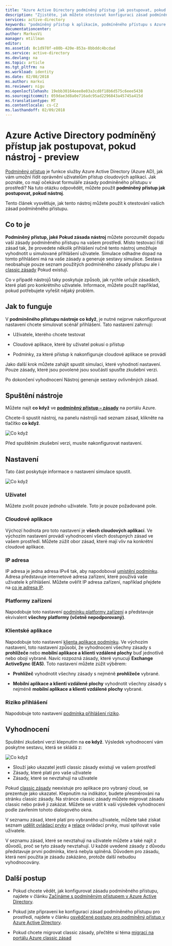 ```yaml
---
title: "Azure Active Directory podmíněný přístup jak postupovat, pokud nástroj - preview | Microsoft Docs"
description: "Zjistěte, jak můžete otestovat konfiguraci zásad podmíněného přístupu Azure Active Directory."
services: active-directory
keywords: "podmíněný přístup k aplikacím, podmíněného přístupu s Azure AD, zabezpečený přístup k prostředkům společnosti, zásady podmíněného přístupu"
documentationcenter: 
author: MarkusVi
manager: mtillman
editor: 
ms.assetid: 8c1d978f-e80b-420e-853a-8bbddc4bcdad
ms.service: active-directory
ms.devlang: na
ms.topic: article
ms.tgt_pltfrm: na
ms.workload: identity
ms.date: 02/08/2018
ms.author: markvi
ms.reviewer: nigu
ms.openlocfilehash: 19ebb30164eee8e03a3cd8f18b6d575c6eee5438
ms.sourcegitcommit: 059dae3d8a0e716adc95ad2296843a45745a415d
ms.translationtype: MT
ms.contentlocale: cs-CZ
ms.lasthandoff: 02/09/2018
---
```

# <a name="azure-active-directory-conditional-access-what-if-tool---preview"></a>Azure Active Directory podmíněný přístup jak postupovat, pokud nástroj - preview

[Podmíněný přístup](active-directory-conditional-access-azure-portal.md) je funkce služby Azure Active Directory (Azure AD), jak vám umožní řídit oprávnění uživatelům přístup cloudových aplikací. Jak poznáte, co mají očekávat formuláře zásady podmíněného přístupu v prostředí? Na tuto otázku odpovědět, můžete použít **podmíněný přístup jak postupovat, pokud nástroj**.

Tento článek vysvětluje, jak tento nástroj můžete použít k otestování vašich zásad podmíněného přístupu.

## <a name="what-it-is"></a>Co to je

**Podmíněný přístup, jaké Pokud zásada nástroj** můžete porozumět dopadu vaší zásady podmíněného přístupu na vašem prostředí. Místo testovací řídí zásad tak, že provedete několik přihlášení ručně tento nástroj umožňuje vyhodnotit u simulované přihlášení uživatele. Simulace odhadne dopad na tomto přihlášení má na vaše zásady a generuje sestavy simulace. Sestava neobsahuje pouze seznam použitých podmíněného zásady přístupu ale i [classic zásady](active-directory-conditional-access-migration.md#classic-policies) Pokud existují.    

Co v případě nástrojů taky poskytuje způsob, jak rychle určuje zásadách, které platí pro konkrétního uživatele. Informace, můžete použít například, pokud potřebujete vyřešit nějaký problém.  

## <a name="how-it-works"></a>Jak to funguje

V **podmíněného přístupu nástroje co když**, je nutné nejprve nakonfigurovat nastavení chcete simulovat scénář přihlášení. Tato nastavení zahrnují:

- Uživatele, kterého chcete testovat 

- Cloudové aplikace, které by uživatel pokusí o přístup

- Podmínky, za které přístup k nakonfiguruje cloudové aplikace se provádí
     
Jako další krok můžete zahájit spustit simulaci, které vyhodnotí nastavení. Pouze zásady, které jsou povolené jsou součástí spusťte zkušební verzi.


Po dokončení vyhodnocení Nástroj generuje sestavy ovlivněných zásad.


## <a name="running-the-tool"></a>Spuštění nástroje

Můžete najít **co když** ve  **[podmíněný přístup – zásady](https://portal.azure.com/#blade/Microsoft_AAD_IAM/ConditionalAccessBlade/Policies)**  na portálu Azure.

Chcete-li spustit nástroj, na panelu nástrojů nad seznam zásad, klikněte na tlačítko **co když**.

![Co když](./media/active-directory-conditional-access-whatif/01.png)

Před spuštěním zkušební verzi, musíte nakonfigurovat nastavení.

## <a name="settings"></a>Nastavení

Tato část poskytuje informace o nastavení simulace spustit.

![Co když](./media/active-directory-conditional-access-whatif/02.png)


### <a name="user"></a>Uživatel

Můžete zvolit pouze jednoho uživatele. Toto je pouze požadované pole.

### <a name="cloud-apps"></a>Cloudové aplikace

Výchozí hodnota pro toto nastavení je **všech cloudových aplikací**. Ve výchozím nastavení provádí vyhodnocení všech dostupných zásad ve vašem prostředí. Můžete zúžit obor zásad, které mají vliv na konkrétní cloudové aplikace.


### <a name="ip-address"></a>IP adresa

IP adresa je jedna adresa IPv4 tak, aby napodoboval [umístění podmínku](active-directory-conditional-access-locations.md). Adresa představuje internetové adresa zařízení, které používá vaše uživatele k přihlášení. Můžete ověřit IP adresa zařízení, například přejdete na [co je adresa IP](https://whatismyipaddress.com).    

### <a name="device-platforms"></a>Platformy zařízení

Napodobuje toto nastavení [podmínku platformy zařízení](active-directory-conditional-access-conditions.md#device-platforms) a představuje ekvivalent **všechny platformy (včetně nepodporovaný)**. 
### <a name="client-apps"></a>Klientské aplikace

Napodobuje toto nastavení [klienta aplikace podmínku](active-directory-conditional-access-conditions.md#client-apps).
Ve výchozím nastavení, toto nastavení způsobí, že vyhodnocení všechny zásady s **prohlížeče** nebo **mobilní aplikace a klienti vzdálené plochy** buď jednotlivě nebo obojí vybrané. Navíc rozpozná zásady, které vynucují **Exchange ActiveSync (EAS)**. Toto nastavení můžete zúžit výběrem:

- **Prohlížeč** vyhodnotit všechny zásady s nejméně **prohlížeče** vybrané. 

- **Mobilní aplikace a klienti vzdálené plochy** vyhodnotit všechny zásady s nejméně **mobilní aplikace a klienti vzdálené plochy** vybrané. 


### <a name="sign-in-risk"></a>Riziko přihlášení

Napodobuje toto nastavení [podmínka přihlášení riziko](active-directory-conditional-access-conditions.md#sign-in-risk).   


## <a name="evaluation"></a>Vyhodnocení 

Spuštění zkušební verzi klepnutím na **co když**. Výsledek vyhodnocení vám poskytne sestavu, která se skládá z: 

![Co když](./media/active-directory-conditional-access-whatif/03.png)

- Slouží jako ukazatel jestli classic zásady existují ve vašem prostředí
- Zásady, které platí pro vaše uživatele
- Zásady, které se nevztahují na uživatele


Pokud [classic zásady](active-directory-conditional-access-migration.md#classic-policies) neexistuje pro aplikace pro vybraný cloud, se prezentuje jako ukazatel. Klepnutím na indikátor, budete přesměrováni na stránku classic zásady. Na stránce classic zásady můžete migrovat zásadu classic nebo právě ji zakázat. Můžete se vrátit k vaší výsledek vyhodnocení podle zavřením tohoto dialogového okna.

V seznamu zásad, které platí pro vybraného uživatele, můžete také získat seznam [udělit ovládací prvky](active-directory-conditional-access-controls.md#grant-controls) a [relace](active-directory-conditional-access-controls.md#session-controls) ovládací prvky, musí splňovat vaše uživatele.

V seznamu zásad, které se nevztahují na uživatele můžete a také najít z důvodů, proč se tyto zásady nevztahují. U každé uvedené zásady z důvodu představuje první podmínka, která nebyla splněná. Důvodem pro zásadu, která není použita je zásadu zakázáno, protože další nebudou vyhodnocovány.   



## <a name="next-steps"></a>Další postup

- Pokud chcete vědět, jak konfigurovat zásadu podmíněného přístupu, najdete v článku [Začínáme s podmíněným přístupem v Azure Active Directory](active-directory-conditional-access-azure-portal-get-started.md).

- Pokud jste připraveni ke konfiguraci zásad podmíněného přístupu pro prostředí, najdete v článku [osvědčené postupy pro podmíněný přístup v Azure Active Directory](active-directory-conditional-access-best-practices.md). 

- Pokud chcete migrovat classic zásady, přečtěte si téma [migraci na portálu Azure classic zásad](active-directory-conditional-access-migration.md)  

